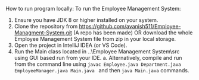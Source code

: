 How to run program locally:
To run the Employee Management System:
1.	Ensure you have JDK 8 or higher installed on your system.
2.	Clone the repository from https://github.com/avanish511/Employee-Managment-System.git (A repo has been made) OR download the whole Employee Management System file from zip in your local storage.
3.	Open the project in IntelliJ IDEA (or VS Code).
4.	Run the Main class located in ..\Employee Management System\src using GUI based run from your IDE.
a.	Alternatively, compile and run from the command line using `javac Employee.java Department.java EmployeeManager.java Main.java ` and then `java Main.java` commands.
